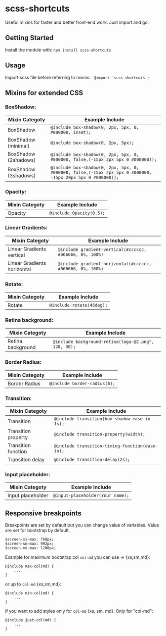 # scss-shortcuts
Useful mixins for faster and better front-end work. Just import and go.

## Getting Started
Install the module with:
`npm install scss-shortcuts`

## Usage
Import scss file before referring to mixins. ` @import 'scss-shortcuts';`

## Mixins for extended CSS

### BoxShadow:
Mixin Categoty | Example Include
------------ | -------------
BoxShadow   | `@include box-shadow(0, 2px, 5px, 0, #000000, inset);`
BoxShadow (minimal) | `@include box-shadow(0, 2px, 5px);`
BoxShadow (2shadows) | `@include box-shadow(0, 2px, 5px, 0, #000000, false,(-15px 2px 5px 0 #000000));`
BoxShadow (3shadows)  | `@include box-shadow(0, 2px, 5px, 0, #000000, false,(-15px 2px 5px 0 #000000, -15px 20px 5px 0 #000000));`

### Opacity:
Mixin Categoty | Example Include
------------ | -------------
Opacity     | `@include Opacity(0.5);`

### Linear Gradients:
Mixin Categoty | Example Include
------------ | -------------
Linear Gradients vertical | `@include gradient-vertical(#cccccc, #666666, 0%, 100%)`
Linear Gradients horizontal | `@include gradient-horizontal(#cccccc, #666666, 0%, 100%)`

### Rotate:
Mixin Categoty | Example Include
------------ | -------------
Rotate | `@include rotate(45deg);`

### Retina background:
Mixin Categoty | Example Include
------------ | -------------
Retina background | `@include background-retina(logo-@2.png", 120, 30);`

### Border Radius:
Mixin Categoty | Example Include
------------ | -------------
Border Radius | `@include border-radius(6);`

### Transition:
Mixin Categoty | Example Include
------------ | -------------
Transition | `@include transition(box-shadow ease-in 1s);`
Transition property | `@include transition-property(width);`
Transition function | `@include transition-timing-function(ease-in);`
Transition delay | `@include transition-delay(2s);`

### Input placeholder:
Mixin Categoty | Example Include
------------ | -------------
Input placeholder  | `@input-placeholder(Your name);`


## Responsive breakpoints
Breakpoints are set by default but you can change value of variables. Value are set for bootstrap by default.
```
$screen-xs-max: 768px;
$screen-sm-max: 992px;
$screen-md-max: 1200px;
```

Example for maximum bootstrap col `col-md` you can use => {xs,sm,md}:
```
@include max-col(md) {
    ...
}
```
or up to `col-md` {xs,sm,md}:
```
@include min-col(md) {
    ...
}
```
if you want to add styles only for `col-md` {xs, sm, md}. Only for "col-md":
```
@include just-col(md) {
    ...
}
```